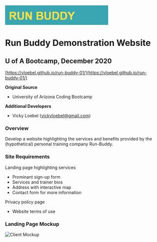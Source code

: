 ![Client Logo](./assets/images/mock-logo.png)
# Run Buddy Demonstration Website
## U of A Bootcamp, December 2020

[https://vloebel.github.io/run-buddy-01/](https://vloebel.github.io/run-buddy-01/)

**Original Source**
* University of Arizona Coding Bootcamp  

**Additional Developers**  
* Vicky Loebel (vickyloebel@gmail.com)

### Overview
Develop a website highlighting the services and benefits provided by the (hypothetical) personal training company Run-Buddy.   

### Site Requirements  
Landing page  highlighting services  
* Prominant sign-up form 
* Services and trainer bios 
* Address with interactive map
* Contact form for more information  

Privacy policy page  
* Website terms of use 

### Landing Page Mockup

![Client Mockup](./assets/images/050-mock-up-1.png)

    
